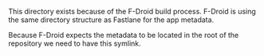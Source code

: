 This directory exists because of the F-Droid build process. F-Droid is using the same directory structure as Fastlane for the app metadata.

Because F-Droid expects the metadata to be located in the root of the repository we need to have this symlink.
